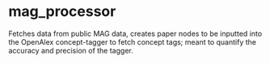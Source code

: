 # mag_processor
Fetches data from public MAG data, creates paper nodes to be inputted into the OpenAlex concept-tagger to fetch concept tags; meant to quantify the accuracy and precision of the tagger.

